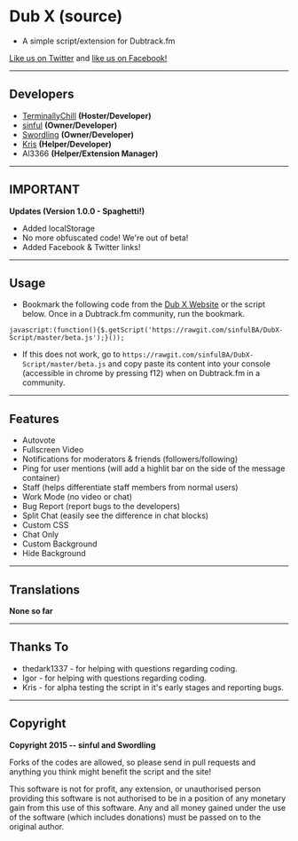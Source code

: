 # Dub X (source)
- A simple script/extension for Dubtrack.fm

[Like us on Twitter](https://facebook.com/DubXScript) and [like us on Facebook!](https://twitter.com/DubXScript)


-------------
Developers
---
 - [TerminallyChill](https://github.com/JBader89) __(Hoster/Developer)__
 - [sinful](https://github.com/sinfulBA) __(Owner/Developer)__
 - [Swordling](https://github.com/swordling) __(Owner/Developer)__
 - [Kris](https://github.com/PossiblyKris) __(Helper/Developer)__
 - Al3366 __(Helper/Extension Manager)__

-----------------
IMPORTANT
---

__Updates (Version 1.0.0 - Spaghetti!)__

- Added localStorage
- No more obfuscated code! We're out of beta!
- Added Facebook & Twitter links!

-----------------
Usage
---

* Bookmark the following code from the [Dub X Website](http://dubx.net) or the script below. Once in a Dubtrack.fm community, run the bookmark.

```
javascript:(function(){$.getScript('https://rawgit.com/sinfulBA/DubX-Script/master/beta.js');}());
```

* If this does not work, go to `https://rawgit.com/sinfulBA/DubX-Script/master/beta.js` and copy paste its content into your console (accessible in chrome by pressing f12) when on Dubtrack.fm in a community.

-----------------
Features
---

- Autovote
- Fullscreen Video
- Notifications for moderators & friends (followers/following)
- Ping for user mentions (will add a highlit bar on the side of the message container)
- Staff (helps differentiate staff members from normal users)
- Work Mode (no video or chat)
- Bug Report (report bugs to the developers)
- Split Chat (easily see the difference in chat blocks)
- Custom CSS
- Chat Only
- Custom Background
- Hide Background

-----------------
Translations
---

**None so far**

-----------------
Thanks To
---
- thedark1337 - for helping with questions regarding coding.
- Igor - for helping with questions regarding coding.
- Kris - for alpha testing the script in it's early stages and reporting bugs.

-----------------
Copyright
---

**Copyright 2015 -- sinful and Swordling**

Forks of the codes are allowed, so please send in pull requests and anything you think might benefit the script and the site!

This software is not for profit, any extension, or unauthorised person providing this software is not authorised to be in a position of any monetary gain from this use of this software. Any and all money gained under the use of the software (which includes donations) must be passed on to the original author.
